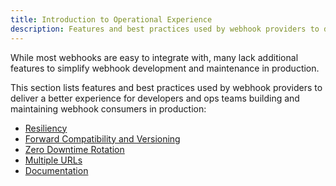 ```yaml
---
title: Introduction to Operational Experience
description: Features and best practices used by webhook providers to deliver a better experience for developers and ops teams building and maintaining webhook consumers in production
--- 
```


While most webhooks are easy to integrate with, many lack additional features to simplify webhook development and maintenance in production.

This section lists features and best practices used by webhook providers to deliver a better experience for developers and ops teams building and maintaining webhook consumers in production:

- [Resiliency](/ops-experience/resiliency)
- [Forward Compatibility and Versioning](/ops-experience/versioning)
- [Zero Downtime Rotation](/ops-experience/key-rotation)
- [Multiple URLs](/ops-experience/multiple-urls)
- [Documentation](/ops-experience/documentation)